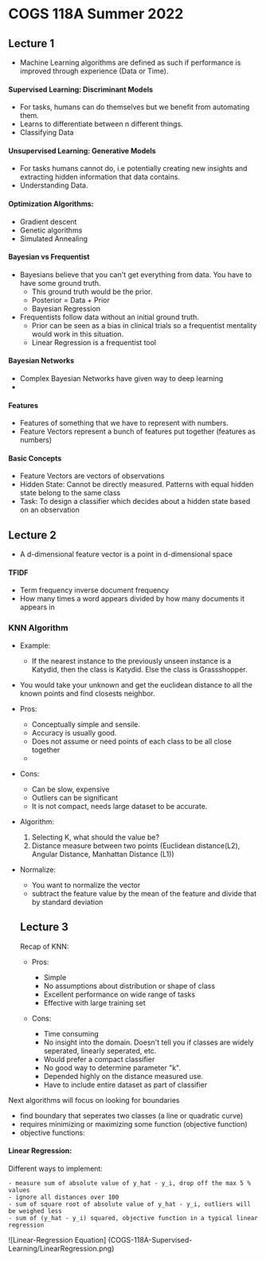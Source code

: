 # COGS 118A Summer 2022

## Lecture 1

- Machine Learning algorithms are defined as such if performance is improved through experience (Data or Time).

#### Supervised Learning: Discriminant Models

- For tasks, humans can do themselves but we benefit from automating them.
- Learns to differentiate between n different things.
- Classifying Data

#### Unsupervised Learning: Generative Models

- For tasks humans cannot do, i.e potentially creating new insights and extracting hidden information that data contains.
- Understanding Data.

#### Optimization Algorithms:

- Gradient descent
- Genetic algorithms
- Simulated Annealing

#### Bayesian vs Frequentist

- Bayesians believe that you can't get everything from data. You have to have some ground truth.
  - This ground truth would be the prior.
  - Posterior = Data + Prior
  - Bayesian Regression
- Frequentists follow data without an initial ground truth.
  - Prior can be seen as a bias in clinical trials so a frequentist mentality would work in this situation.
  - Linear Regression is a frequentist tool

#### Bayesian Networks

- Complex Bayesian Networks have given way to deep learning
-

#### Features

- Features of something that we have to represent with numbers.
- Feature Vectors represent a bunch of features put together (features as numbers)

#### Basic Concepts

- Feature Vectors are vectors of observations
- Hidden State: Cannot be directly measured. Patterns with equal hidden state belong to the same class
- Task: To design a classifier which decides about a hidden state based on an observation

## Lecture 2

- A d-dimensional feature vector is a point in d-dimensional space

#### TFIDF

- Term frequency inverse document frequency
- How many times a word appears divided by how many documents it appears in

### KNN Algorithm

- Example:
  - If the nearest instance to the previously unseen instance is a Katydid, then the class is Katydid. Else the class is Grassshopper.
- You would take your unknown and get the euclidean distance to all the known points and find closests neighbor.
- Pros:
  - Conceptually simple and sensile.
  - Accuracy is usually good.
  - Does not assume or need points of each class to be all close together
  -
- Cons:

  - Can be slow, expensive
  - Outliers can be significant
  - It is not compact, needs large dataset to be accurate.

- Algorithm:

  1. Selecting K, what should the value be?
  2. Distance measure between two points (Euclidean distance(L2), Angular Distance, Manhattan Distance (L1))

- Normalize:

  - You want to normalize the vector
  - subtract the feature value by the mean of the feature and divide that by standard deviation

  ## Lecture 3

  Recap of KNN:

  - Pros:

    - Simple
    - No assumptions about distribution or shape of class
    - Excellent performance on wide range of tasks
    - Effective with large training set

  - Cons:

    - Time consuming
    - No insight into the domain. Doesn't tell you if classes are widely seperated, linearly seperated, etc.
    - Would prefer a compact classifier
    - No good way to determine parameter "k".
    - Depended highly on the distance measured use.
    - Have to include entire dataset as part of classifier

Next algorithms will focus on looking for boundaries

- find boundary that seperates two classes (a line or quadratic curve)
- requires minimizing or maximizing some function (objective function)
- objective functions:

#### Linear Regression:

Different ways to implement:

    - measure sum of absolute value of y_hat - y_i, drop off the max 5 % values
    - ignore all distances over 100
    - sum of square root of absolute value of y_hat - y_i, outliers will be weighed less
    - sum of (y_hat - y_i) squared, objective function in a typical linear regression

![Linear-Regression Equation] (COGS-118A-Supervised-Learning/LinearRegression.png)

